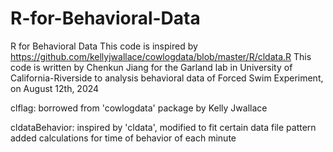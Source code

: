# R-for-Behavioral-Data
R for Behavioral Data
This code is inspired by https://github.com/kellyjwallace/cowlogdata/blob/master/R/cldata.R
This code is written by Chenkun Jiang for the Garland lab in University of California-Riverside to analysis behavioral data of Forced Swim Experiment, on August 12th, 2024

clflag:
  borrowed from 'cowlogdata' package by Kelly Jwallace

cldataBehavior:
  inspired by 'cldata', modified to fit certain data file pattern
  added calculations for time of behavior of each minute
